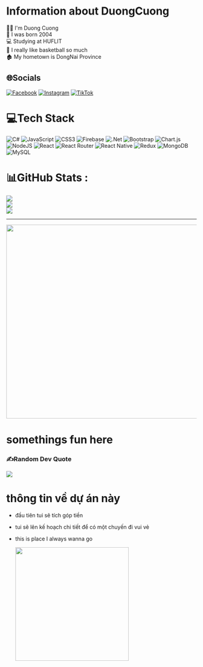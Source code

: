 # Information about DuongCuong
:technologist: I'm Duong Cuong    
:monkey: I was born 2004   
:computer: Studying at HUFLIT    
:basketball: I really like basketball so much    
:derelict_house: My hometown is DongNai Province    

## 🌐Socials
[![Facebook](https://img.shields.io/badge/Facebook-%231877F2.svg?logo=Facebook&logoColor=white)](https://facebook.com/https://www.facebook.com/cuongduongne) [![Instagram](https://img.shields.io/badge/Instagram-%23E4405F.svg?logo=Instagram&logoColor=white)](https://instagram.com/cdz18o2) [![TikTok](https://img.shields.io/badge/TikTok-%23000000.svg?logo=TikTok&logoColor=white)](https://tiktok.com/@@cdz18o2) 

# 💻Tech Stack
![C#](https://img.shields.io/badge/c%23-%23239120.svg?style=for-the-badge&logo=c-sharp&logoColor=white) ![JavaScript](https://img.shields.io/badge/javascript-%23323330.svg?style=for-the-badge&logo=javascript&logoColor=%23F7DF1E) ![CSS3](https://img.shields.io/badge/css3-%231572B6.svg?style=for-the-badge&logo=css3&logoColor=white) ![Firebase](https://img.shields.io/badge/firebase-%23039BE5.svg?style=for-the-badge&logo=firebase) ![.Net](https://img.shields.io/badge/.NET-5C2D91?style=for-the-badge&logo=.net&logoColor=white) ![Bootstrap](https://img.shields.io/badge/bootstrap-%23563D7C.svg?style=for-the-badge&logo=bootstrap&logoColor=white) ![Chart.js](https://img.shields.io/badge/chart.js-F5788D.svg?style=for-the-badge&logo=chart.js&logoColor=white) ![NodeJS](https://img.shields.io/badge/node.js-6DA55F?style=for-the-badge&logo=node.js&logoColor=white) ![React](https://img.shields.io/badge/react-%2320232a.svg?style=for-the-badge&logo=react&logoColor=%2361DAFB) ![React Router](https://img.shields.io/badge/React_Router-CA4245?style=for-the-badge&logo=react-router&logoColor=white) ![React Native](https://img.shields.io/badge/react_native-%2320232a.svg?style=for-the-badge&logo=react&logoColor=%2361DAFB) ![Redux](https://img.shields.io/badge/redux-%23593d88.svg?style=for-the-badge&logo=redux&logoColor=white) ![MongoDB](https://img.shields.io/badge/MongoDB-%234ea94b.svg?style=for-the-badge&logo=mongodb&logoColor=white) ![MySQL](https://img.shields.io/badge/mysql-%2300f.svg?style=for-the-badge&logo=mysql&logoColor=white)
# 📊GitHub Stats :
![](https://github-readme-stats.vercel.app/api?username=cuongduong18o2&theme=radical&hide_border=false&include_all_commits=false&count_private=false)<br/>
![](https://github-readme-streak-stats.herokuapp.com/?user=cuongduong18o2&theme=radical&hide_border=false)<br/>
![](https://github-readme-stats.vercel.app/api/top-langs/?username=cuongduong18o2&theme=radical&hide_border=false&include_all_commits=false&count_private=false&layout=compact)

---



<img src ="https://scontent.fsgn5-15.fna.fbcdn.net/v/t39.30808-6/463257540_1542771006364921_8076364421939796285_n.jpg?stp=cp6_dst-jpg&_nc_cat=111&ccb=1-7&_nc_sid=6ee11a&_nc_ohc=aUG6nBgXvvYQ7kNvgH5UrrY&_nc_zt=23&_nc_ht=scontent.fsgn5-15.fna&_nc_gid=Aw9ZFGlox12_HZCTiCc4wDM&oh=00_AYAtzEXyKT21I3yKxEuztVfpPIFjlcTSNLFWWo2FQSvVgw&oe=672270A5" width = 512px/>

# somethings fun here

### ✍️Random Dev Quote
![](https://quotes-github-readme.vercel.app/api?type=horizontal&theme=radical)




# thông tin về dự án này 
- đầu tiên tui sẽ tích góp tiền
- tui sẽ lên kế hoạch chi tiết để có một chuyến đi vui vẻ
- this is place I always wanna go

  
  <img src="https://statics.vinpearl.com/da-lat-vietnam-thumb_1690600971.jpeg" width=300px/>
